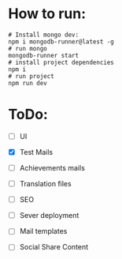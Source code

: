 # How to run:
```
# Install mongo dev:
npm i mongodb-runner@latest -g
# run mongo
mongodb-runner start
# install project dependencies
npm i
# run project
npm run dev
```

# ToDo:
- [ ] UI
- [x] Test Mails
- [ ] Achievements mails
- [ ] Translation files
- [ ] SEO
- [ ] Sever deployment
- [ ] Mail templates
- [ ] Social Share Content

